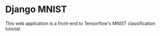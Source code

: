 # Django MNIST #

This web application is a front-end to Tensorflow's MNIST classification tutorial.